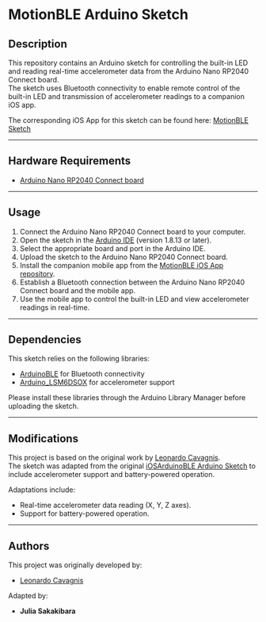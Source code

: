 # **MotionBLE Arduino Sketch**

## **Description**

This repository contains an Arduino sketch for controlling the built-in LED and reading real-time accelerometer data from the Arduino Nano RP2040 Connect board.  
The sketch uses Bluetooth connectivity to enable remote control of the built-in LED and transmission of accelerometer readings to a companion iOS app.

The corresponding iOS App for this sketch can be found here: [MotionBLE Sketch](https://github.com/juliasakakibara/MotionBLE_iOS)

---

## **Hardware Requirements**

- [Arduino Nano RP2040 Connect board](https://docs.arduino.cc/hardware/nano-rp2040-connect)

---

## **Usage**

1. Connect the Arduino Nano RP2040 Connect board to your computer.
2. Open the sketch in the [Arduino IDE](https://www.arduino.cc/en/software) (version 1.8.13 or later).
3. Select the appropriate board and port in the Arduino IDE.
4. Upload the sketch to the Arduino Nano RP2040 Connect board.
5. Install the companion mobile app from the [MotionBLE iOS App repository](https://github.com/juliasakakibara/MotionBLE_iOSApp).
6. Establish a Bluetooth connection between the Arduino Nano RP2040 Connect board and the mobile app.
7. Use the mobile app to control the built-in LED and view accelerometer readings in real-time.

---

## **Dependencies**

This sketch relies on the following libraries:

- [ArduinoBLE](https://www.arduino.cc/en/Reference/ArduinoBLE) for Bluetooth connectivity
- [Arduino_LSM6DSOX](https://www.arduino.cc/en/Reference/ArduinoLSM6DSOX) for accelerometer support

Please install these libraries through the Arduino Library Manager before uploading the sketch.

---

## **Modifications**

This project is based on the original work by [Leonardo Cavagnis](https://github.com/leonardocavagnis).  
The sketch was adapted from the original [iOSArduinoBLE Arduino Sketch](https://github.com/leonardocavagnis/iOSArduinoBLE_ArduinoSketch) to include accelerometer support and battery-powered operation.

Adaptations include:
- Real-time accelerometer data reading (X, Y, Z axes).
- Support for battery-powered operation.

---

## **Authors**

This project was originally developed by:
- [Leonardo Cavagnis](https://github.com/leonardocavagnis)

Adapted by:
- **Julia Sakakibara**
